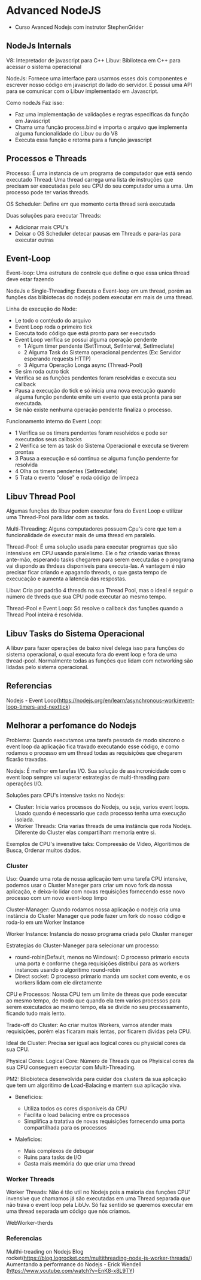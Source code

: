 # Advanced NodeJS

- Curso Avanced Nodejs com instrutor StephenGrider

## NodeJs Internals

V8: Intepretador de javascript para C++
Libuv: Biblioteca em C++ para acessar o sistema operacional

NodeJs: Fornece uma interface para usarmos esses dois componentes e escrever nosso código em javascript do lado do servidor. E possui uma API para se comunicar com o Libuv implementado em Javascript.

Como nodeJs Faz isso:

- Faz uma implementação de validações e regras especificas da função em Javascript
- Chama uma função process.bind e importa o arquivo que implementa alguma funcionalidade do Libuv ou do V8
- Executa essa função e retorna para a função javascript

## Processos e Threads

Processo: É uma instancia de um programa de computador que está sendo executado
Thread: Uma thread carrega uma lista de instruções que precisam ser executadas pelo seu CPU do seu computador uma a uma. Um processo pode ter varias threads.

OS Scheduler: Define em que momento certa thread será executada

Duas soluções para executar Threads:

- Adicionar mais CPU's
- Deixar o OS Scheduler detecar pausas em Threads e para-las para executar outras

## Event-Loop

Event-loop: Uma estrutura de controle que define o que essa unica thread deve estar fazendo

NodeJs e Single-Threading: Executa o Event-loop em um thread, porém as funções das blibiotecas do nodejs podem executar em mais de uma thread.

Linha de execução do Node:

- Le todo o contéudo do arquivo
- Event Loop roda o primeiro tick
- Executa todo código que está pronto para ser executado
- Event Loop verifica se possui alguma operação pendente
  - 1 Algum timer pendente (SetTimout, SetInterval, SetImediate)
  - 2 Alguma Task do Sistema operacional pendentes (Ex: Servidor esperando requests HTTP)
  - 3 Alguma Operação Longa async (Thread-Pool)
- Se sim roda outro tick
- Verifica se as funções pendentes foram resolvidas e executa seu callback
- Pausa a execução do tick e só inicia uma nova execução quando alguma função pendente emite um evento que está pronta para ser executada.
- Se não existe nenhuma operação pendente finaliza o processo.

Funcionamento interno do Event Loop:

- 1 Verifica se os timers pendentes foram resolvidos e pode ser executados seus callbacks
- 2 Verifica se tem as task do Sistema Operacional e executa se tiverem prontas
- 3 Pausa a execução e só continua se alguma função pendente for resolvida
- 4 Olha os timers pendentes (SetImediate)
- 5 Trata o evento "close" e roda código de limpeza

## Libuv Thread Pool

Algumas funções do libuv podem executar fora do Event Loop e utilizar uma Thread-Pool para lidar com as tasks.

Multi-Threading: Alguns computadores possuem Cpu's core que tem a funcionalidade de executar mais de uma thread em paralelo.

Thread-Pool: É uma solução usada para executar programas que são intensivos em CPU usando paralelismo. Ele o faz criando varias threas ante-mão, esperando tasks chegarem para serem executadas e o programa vai dispondo as thrdeas disponiveis para executa-las. A vantagem é não precisar ficar criando e apagando threads, o que gasta tempo de execucação e aumenta a latencia das respostas.

Libuv: Cria por padrão 4 threads na sua Thread Pool, mas o ideal é seguir o número de threds que sua CPU pode executar ao mesmo tempo.

Thread-Pool e Event Loop: Só resolve o callback das funções quando a Thread Pool inteira é resolvida.

## Libuv Tasks do Sistema Operacional

A libuv para fazer operações de baixo nivel delega isso para funções do sistema operacional, o qual executa fora do event loop e fora de uma thread-pool. Normalmente todas as funções que lidam com networking são lidadas pelo sistema operacional.

## Referencias

Nodejs - Event Loop(https://nodejs.org/en/learn/asynchronous-work/event-loop-timers-and-nexttick)

## Melhorar a perfomance do Nodejs

Problema: Quando executamos uma tarefa pessada de modo sincrono o event loop da aplicação fica travado executando esse código, e como rodamos o processo em um thread todas as requisições que chegarem ficarão travadas.

Nodejs: É melhor em tarefas I/O. Sua solução de assincronicidade com o event loop sempre vai superar estrategias de multi-threading para operações I/O.

Soluções para CPU's intensive tasks no Nodejs:

- Cluster: Inicia varios processos do Nodejs, ou seja, varios event loops. Usado quando é necessario que cada processo tenha uma execução isolada.
- Worker Threads: Cria varias threads de uma instância que roda Nodejs. Diferente do Cluster elas compartilham memoria entre si.

Exemplos de CPU's invenstive taks: Compreesão de Video, Algoritimos de Busca, Ordenar muitos dados.

### Cluster

Uso: Quando uma rota de nossa aplicação tem uma tarefa CPU intensive, podemos usar o Cluster Maneger para criar um novo fork da nossa aplicação, e deixa-lo lidar com novas requisições fornecendo esse novo processo com um novo event-loop limpo

Cluster-Manager: Quando rodamos nossa aplicação o nodejs cria uma instância do Cluster Manager que pode fazer um fork do nosso código e roda-lo em um Worker Instance

Worker Instance: Instancia do nosso programa criada pelo Cluster maneger

Estrategias do Cluster-Maneger para selecionar um processo:

- round-robin(Default, menos no Windows): O processo primario escuta uma porta e conforme chega requisições distribui para as workers instances usando o algoritimo round-robin
- Direct socket: O processo primario manda um socket com evento, e os workers lidam com ele diretamente

CPU e Processos: Nossa CPU tem um limite de threas que pode executar ao mesmo tempo, de modo que quando ela tem varios processos para serem executados ao mesmo tempo, ela se divide no seu processamento, ficando tudo mais lento.

Trade-off do Cluster: Ao criar muitos Workers, vamos atender mais requisições, porém elas ficaram mais lentas, por ficarem dividas pela CPU.

Ideal de Cluster: Precisa ser igual aos logical cores ou physicial cores da sua CPU.

Physical Cores:
Logical Core: Número de Threads que os Phyisical cores da sua CPU conseguem executar com Multi-Threading.

PM2: Bliobioteca desenvolvida para cuidar dos clusters da sua aplicação que tem um algoritimo de Load-Balacing e mantem sua aplicação viva.

- Beneficios:

  - Utiliza todos os cores disponiveis da CPU
  - Facilita o load balacing entre os processos
  - Simplifica a tratativa de novas requisições fornecendo uma porta compartilhada para os processos

- Maleficios:
  - Mais complexos de debugar
  - Ruins para tasks de I/O
  - Gasta mais memória do que criar uma thread

### Worker Threads

Worker Threads: Não é tão util no Nodejs pois a maioria das funções CPU' invensive que chamamos já são executadas em uma Thread separada que não trava o event loop pela LibUv. Só faz sentido se queremos executar em uma thread separada um código que nós criamos.

WebWorker-therds

### Referencias

Multhi-treading on Nodejs Blog rocket(https://blog.logrocket.com/multithreading-node-js-worker-threads/)
Aumentando a performance do Nodejs - Erick Wendell (https://www.youtube.com/watch?v=EnK8-x8L9TY)
